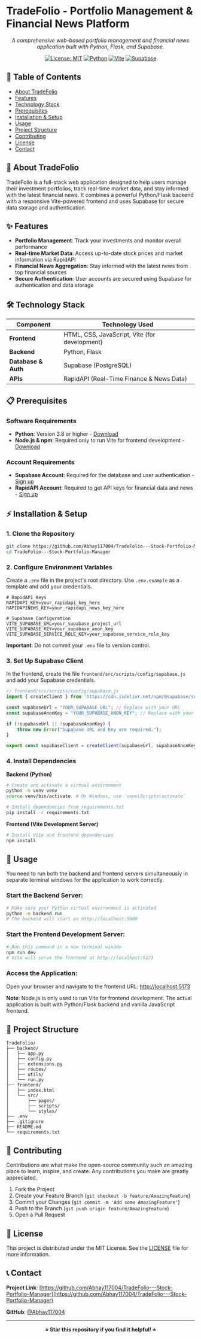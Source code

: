 # TradeFolio - Portfolio Management & Financial News Platform

<div align="center">

*A comprehensive web-based portfolio management and financial news application built with Python, Flask, and Supabase.*

[![License: MIT](https://img.shields.io/badge/License-MIT-yellow.svg)](https://opensource.org/licenses/MIT)
[![Python](https://img.shields.io/badge/Python-3.8+-blue.svg)](https://www.python.org/downloads/)
[![Vite](https://img.shields.io/badge/Build-Vite-646CFF.svg)](https://vitejs.dev/)
[![Supabase](https://img.shields.io/badge/Database-Supabase-green.svg)](https://supabase.io/)

</div>

## 📖 Table of Contents

- [About TradeFolio](#-about-tradefolio)
- [Features](#-features)
- [Technology Stack](#-technology-stack)
- [Prerequisites](#-prerequisites)
- [Installation & Setup](#-installation--setup)
- [Usage](#-usage)
- [Project Structure](#-project-structure)
- [Contributing](#-contributing)
- [License](#-license)
- [Contact](#-contact)

## 🚀 About TradeFolio

TradeFolio is a full-stack web application designed to help users manage their investment portfolios, track real-time market data, and stay informed with the latest financial news. It combines a powerful Python/Flask backend with a responsive Vite-powered frontend and uses Supabase for secure data storage and authentication.

## ✨ Features

- **Portfolio Management**: Track your investments and monitor overall performance
- **Real-time Market Data**: Access up-to-date stock prices and market information via RapidAPI
- **Financial News Aggregation**: Stay informed with the latest news from top financial sources
- **Secure Authentication**: User accounts are secured using Supabase for authentication and data storage

## 🛠 Technology Stack

| Component | Technology Used |
|-----------|----------------|
| **Frontend** | HTML, CSS, JavaScript, Vite (for development) |
| **Backend** | Python, Flask |
| **Database & Auth** | Supabase (PostgreSQL) |
| **APIs** | RapidAPI (Real-Time Finance & News Data) |

## 📋 Prerequisites

### Software Requirements
- **Python**: Version 3.8 or higher - [Download](https://www.python.org/downloads/)
- **Node.js & npm**: Required only to run Vite for frontend development - [Download](https://nodejs.org/)

### Account Requirements
- **Supabase Account**: Required for the database and user authentication - [Sign up](https://supabase.io/)
- **RapidAPI Account**: Required to get API keys for financial data and news - [Sign up](https://rapidapi.com/)

## ⚡ Installation & Setup

### 1. Clone the Repository
```bash
git clone https://github.com/Abhay117004/TradeFolio---Stock-Portfolio-Manager.git
cd TradeFolio---Stock-Portfolio-Manager
```

### 2. Configure Environment Variables
Create a `.env` file in the project's root directory. Use `.env.example` as a template and add your credentials.

```env
# RapidAPI Keys
RAPIDAPI_KEY=your_rapidapi_key_here
RAPIDAPINEWS_KEY=your_rapidapi_news_key_here

# Supabase Configuration
VITE_SUPABASE_URL=your_supabase_project_url
VITE_SUPABASE_KEY=your_supabase_anon_key
VITE_SUPABASE_SERVICE_ROLE_KEY=your_supabase_service_role_key
```

**Important**: Do not commit your `.env` file to version control.

### 3. Set Up Supabase Client
In the frontend, create the file `frontend/src/scripts/config/supabase.js` and add your Supabase credentials.

```javascript
// frontend/src/scripts/config/supabase.js
import { createClient } from 'https://cdn.jsdelivr.net/npm/@supabase/supabase-js/+esm';

const supabaseUrl = "YOUR_SUPABASE_URL"; // Replace with your URL
const supabaseAnonKey = "YOUR_SUPABASE_ANON_KEY"; // Replace with your anon key

if (!supabaseUrl || !supabaseAnonKey) {
    throw new Error("Supabase URL and Key are required.");
}

export const supabaseClient = createClient(supabaseUrl, supabaseAnonKey);
```

### 4. Install Dependencies

**Backend (Python)**
```bash
# Create and activate a virtual environment
python -m venv venv
source venv/bin/activate  # On Windows, use `venv\Scripts\activate`

# Install dependencies from requirements.txt
pip install -r requirements.txt
```

**Frontend (Vite Development Server)**
```bash
# Install Vite and frontend dependencies
npm install
```

## 🚀 Usage

You need to run both the backend and frontend servers simultaneously in separate terminal windows for the application to work correctly.

### Start the Backend Server:
```bash
# Make sure your Python virtual environment is activated
python -m backend.run
# The backend will start on http://localhost:5000
```

### Start the Frontend Development Server:
```bash
# Run this command in a new terminal window
npm run dev
# Vite will serve the frontend at http://localhost:5173
```

### Access the Application:
Open your browser and navigate to the frontend URL: [http://localhost:5173](http://localhost:5173)

**Note**: Node.js is only used to run Vite for frontend development. The actual application is built with Python/Flask backend and vanilla JavaScript frontend.

## 📁 Project Structure

```
TradeFolio/
├── backend/
│   ├── app.py
│   ├── config.py
│   ├── extensions.py
│   ├── routes/
│   ├── utils/
│   └── run.py
├── frontend/
│   ├── index.html
│   └── src/
│       ├── pages/
│       ├── scripts/
│       └── styles/
├── .env
├── .gitignore
├── README.md
└── requirements.txt
```

## 🤝 Contributing

Contributions are what make the open-source community such an amazing place to learn, inspire, and create. Any contributions you make are greatly appreciated.

1. Fork the Project
2. Create your Feature Branch (`git checkout -b feature/AmazingFeature`)
3. Commit your Changes (`git commit -m 'Add some AmazingFeature'`)
4. Push to the Branch (`git push origin feature/AmazingFeature`)
5. Open a Pull Request

## 📄 License

This project is distributed under the MIT License. See the [LICENSE](LICENSE) file for more information.

## 📞 Contact

**Project Link**: [https://github.com/Abhay117004/TradeFolio---Stock-Portfolio-Manager](https://github.com/Abhay117004/TradeFolio---Stock-Portfolio-Manager)

**GitHub**: [@Abhay117004](https://github.com/Abhay117004)

---

<div align="center">

**⭐ Star this repository if you find it helpful! ⭐**

</div>